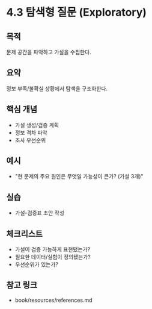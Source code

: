 # 4.3 탐색형 질문 (Exploratory)

## 목적
문제 공간을 파악하고 가설을 수집한다.

## 요약
정보 부족/불확실 상황에서 탐색을 구조화한다.

## 핵심 개념
- 가설 생성/검증 계획
- 정보 격차 파악
- 조사 우선순위

## 예시
- "현 문제의 주요 원인은 무엇일 가능성이 큰가? (가설 3개)"

## 실습
- 가설-검증표 초안 작성

## 체크리스트
- 가설이 검증 가능하게 표현됐는가?
- 필요한 데이터/실험이 정의됐는가?
- 우선순위가 있는가?

## 참고 링크
- book/resources/references.md

